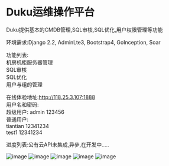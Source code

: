 # Duku运维操作平台

Duku提供基本的CMDB管理,SQL审核,SQL优化,用户权限管理等功能

环境需求:Django 2.2, AdminLte3, Bootstrap4, GoInception, Soar  
  
功能列表:  
机房机柜服务器管理  
SQL审核  
SQL优化  
用户与组的管理  

在线体验地址:http://118.25.3.107:1888  
用户名和密码:  
超级用户: admin 123456  
普通用户:  
tiantian 12341234  
test1 12341234  
  
进度列表:公有云API未集成,异步,在开发中.....  

![image](https://github.com/whitewhite944/Duku/blob/master/images/1.png)
![image](https://github.com/whitewhite944/Duku/blob/master/images/2.png)
![image](https://github.com/whitewhite944/Duku/blob/master/images/3.png)
![image](https://github.com/whitewhite944/Duku/blob/master/images/4.png)
![image](https://github.com/whitewhite944/Duku/blob/master/images/5.png)
